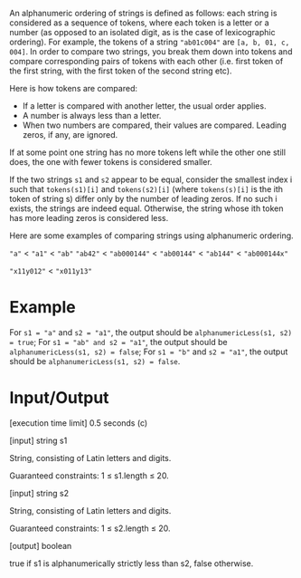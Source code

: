 An alphanumeric ordering of strings is defined as follows: each string is considered as a sequence of tokens, where each token is a letter or a number (as opposed to an isolated digit, as is the case of lexicographic ordering). For example, the tokens of a string `"ab01c004"` are `[a, b, 01, c, 004]`. In order to compare two strings, you break them down into tokens and compare corresponding pairs of tokens with each other (i.e. first token of the first string, with the first token of the second string etc).

Here is how tokens are compared:

- If a letter is compared with another letter, the usual order applies.
- A number is always less than a letter.
- When two numbers are compared, their values are compared. Leading zeros, if any, are ignored.

If at some point one string has no more tokens left while the other one still does, the one with fewer tokens is considered smaller.

If the two strings `s1` and `s2` appear to be equal, consider the smallest index i such that `tokens(s1)[i]` and `tokens(s2)[i]` (where `tokens(s)[i]` is the ith token of string s) differ only by the number of leading zeros. If no such i exists, the strings are indeed equal. Otherwise, the string whose ith token has more leading zeros is considered less.

Here are some examples of comparing strings using alphanumeric ordering.

`"a"` < `"a1"` < `"ab"`
`"ab42"` < `"ab000144"` < `"ab00144"` < `"ab144"` < `"ab000144x"`

`"x11y012"` < `"x011y13"`

# Example
For `s1 = "a"` and `s2 = "a1"`, the output should be
`alphanumericLess(s1, s2) = true`;
For `s1 = "ab" and s2 = "a1"`, the output should be
`alphanumericLess(s1, s2) = false`;
For `s1 = "b"` and `s2 = "a1"`, the output should be
`alphanumericLess(s1, s2) = false`.

# Input/Output

[execution time limit] 0.5 seconds (c)

[input] string s1

String, consisting of Latin letters and digits.

Guaranteed constraints:
1 ≤ s1.length ≤ 20.

[input] string s2

String, consisting of Latin letters and digits.

Guaranteed constraints:
1 ≤ s2.length ≤ 20.

[output] boolean

true if s1 is alphanumerically strictly less than s2, false otherwise.
